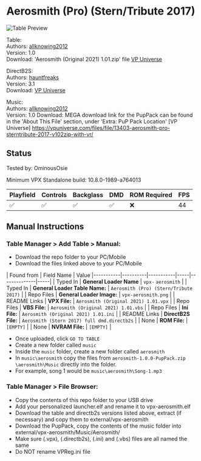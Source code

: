 # Aerosmith (Pro) (Stern/Tribute 2017) 

![Table Preview](../../images/vpx-aerosmith-preview.jpg)

Table:  
Authors: [allknowing2012](https://vpuniverse.com/profile/5615-allknowing2012/)  
Version: 1.0  
Download: 'Aerosmith (Original 2021) 1.01.zip' file [VP Universe](https://vpuniverse.com/files/file/13403-aerosmith-pro-sterntribute-2017-v102zip-with-vr/) 

DirectB2S:  
Authors: [hauntfreaks](https://vpuniverse.com/profile/5216-hauntfreaks/)  
Version: 3.1  
Download: [VP Universe](https://vpuniverse.com/files/file/13413-aerosmith-stern-2017flex-b2s-with-full-dmd/)

Music:  
Authors: [allknowing2012](https://vpuniverse.com/profile/5615-allknowing2012/)  
Version: 1.0 
Download: MEGA download link for the PupPack can be found in the 'About This File' section, under 'Extra: PuP Pack Location'
[VP Universe] https://vpuniverse.com/files/file/13403-aerosmith-pro-sterntribute-2017-v102zip-with-vr/

## Status 

Tested by: OminousOsie

Minimum VPX Standalone build: 10.8.0-1989-a764013

| Playfield | Controls | Backglass | DMD | ROM Required | FPS | 
|-----------|----------|-----------|-----|--------------|-----|
| :white_check_mark: | :white_check_mark: | :white_check_mark: | :white_check_mark: | :x: | 44 |



## Manual Instructions

### Table Manager > Add Table > Manual:
- Download the repo folder to your PC/Mobile
- Download the files linked above to your PC/Mobile

| Found from | Field Name | Value 
|-----------|----------|-----------|-----|--------------|-----|
| Typed In | **General Loader Name** | `vpx-` `aerosmith` |
| Typed In | **General Loader Table Name:** | `Aerosmith (Pro) (Stern/Tribute 2017)` |
| Repo Files | **General Loader Image:** | `vpx-aerosmith.png` |
| README Links | **VPX File:** | `Aerosmith (Original 2021) 1.01.vpx` |
| Repo Files | **VBS File:** | `Aerosmith (Original 2021) 1.01.vbs` |
| Repo Files | **Ini File:** | `Aerosmith (Original 2021) 1.01.ini` |
| README Links | **DirectB2S File:** | `Aerosmith (Stern 2017) full dmd.directb2s` |
| None | **ROM File:** | `[EMPTY]` | 
| None | **NVRAM File:** | `[EMPTY]` | 

- Once uploaded, click `GO TO TABLE`
- Create a new folder called `music`
- Inside the `music` folder, create a new folder called `aerosmith`
- In `music\aerosmith` copy the files from `aerosmith-1.0.0-PupPack.zip` `\aerosmith\Music` directly into the folder.
- For example, song 1 would be `music\aerosmith\Song-1.mp3`

### Table Manager > File Browser:

- Copy the contents of this repo folder to your USB drive
- Add your personalized launcher.elf and rename it to vpx-aerosmith.elf
- Download the table and directb2s versions listed above, extract (if necessary) and copy them to external/vpx-aerosmith
- Download the PupPack, copy the contents of the music folder into external/vpx-aerosmith/Music/Aerosmith/
- Make sure (.vpx), (.directb2s), (.ini) and (.vbs) files are all named the same
- Do NOT rename VPReg.ini file
